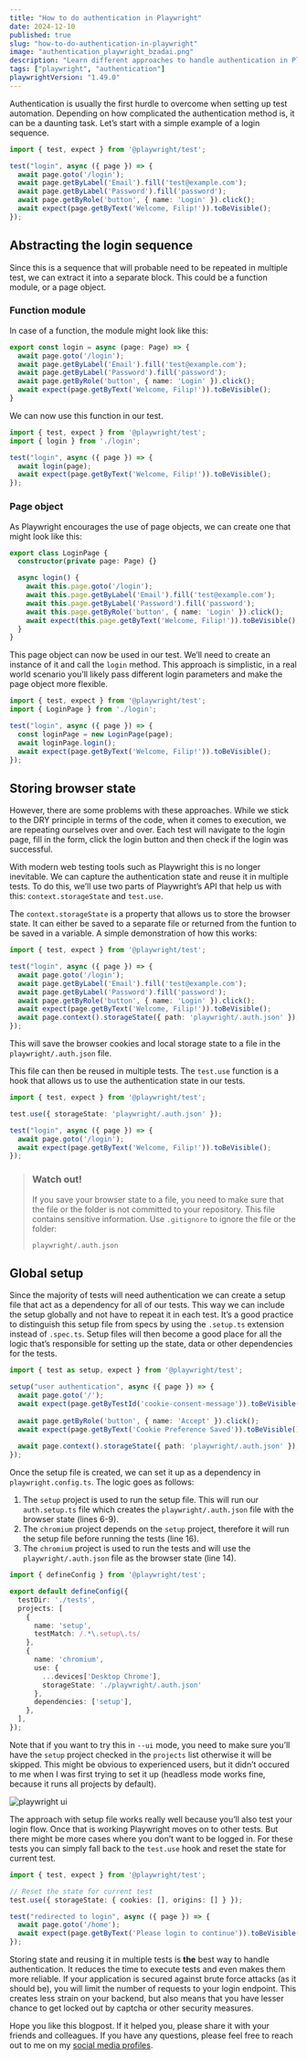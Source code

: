 ```yaml
---
title: "How to do authentication in Playwright"
date: 2024-12-10
published: true
slug: "how-to-do-authentication-in-playwright"
image: "authentication_playwright_bzadai.png"
description: "Learn different approaches to handle authentication in Playwright, from basic login sequences to advanced techniques like session storage and API auth."
tags: ["playwright", "authentication"]
playwrightVersion: "1.49.0"
---
```


Authentication is usually the first hurdle to overcome when setting up test automation. Depending on how complicated the authentication method is, it can be a daunting task. Let’s start with a simple example of a login sequence.

```ts [login.spec.ts]
import { test, expect } from '@playwright/test';

test("login", async ({ page }) => {  
  await page.goto('/login');
  await page.getByLabel('Email').fill('test@example.com');
  await page.getByLabel('Password').fill('password');
  await page.getByRole('button', { name: 'Login' }).click();
  await expect(page.getByText('Welcome, Filip!')).toBeVisible();
});
```

## Abstracting the login sequence
Since this is a sequence that will probable need to be repeated in multiple test, we can extract it into a separate block. This could be a function module, or a page object.

### Function module
In case of a function, the module might look like this:

```ts [login.ts]
export const login = async (page: Page) => {
  await page.goto('/login');
  await page.getByLabel('Email').fill('test@example.com');
  await page.getByLabel('Password').fill('password');
  await page.getByRole('button', { name: 'Login' }).click();
  await expect(page.getByText('Welcome, Filip!')).toBeVisible();
}
```

We can now use this function in our test.

```ts [login.spec.ts]
import { test, expect } from '@playwright/test';
import { login } from './login';

test("login", async ({ page }) => {  
  await login(page);
  await expect(page.getByText('Welcome, Filip!')).toBeVisible();
});
```

### Page object
As Playwright encourages the use of page objects, we can create one that might look like this:

```ts [login.ts]
export class LoginPage {
  constructor(private page: Page) {}

  async login() {
    await this.page.goto('/login');
    await this.page.getByLabel('Email').fill('test@example.com');
    await this.page.getByLabel('Password').fill('password');
    await this.page.getByRole('button', { name: 'Login' }).click();
    await expect(this.page.getByText('Welcome, Filip!')).toBeVisible();
  }
}
``` 

This page object can now be used in our test. We’ll need to create an instance of it and call the `login` method. This approach is simplistic, in a real world scenario you’ll likely pass different login parameters and make the page object more flexible.

```ts [login.spec.ts]
import { test, expect } from '@playwright/test';
import { LoginPage } from './login';

test("login", async ({ page }) => {  
  const loginPage = new LoginPage(page);
  await loginPage.login();
  await expect(page.getByText('Welcome, Filip!')).toBeVisible();
});
```

## Storing browser state
However, there are some problems with these approaches. While we stick to the DRY principle in terms of the code, when it comes to execution, we are repeating ourselves over and over. Each test will navigate to the login page, fill in the form, click the login button and then check if the login was successful.

With modern web testing tools such as Playwright this is no longer inevitable. We can capture the authentication state and reuse it in multiple tests. To do this, we’ll use two parts of Playwright’s API that help us with this: `context.storageState` and `test.use`.

The `context.storageState` is a property that allows us to store the browser state. It can either be saved to a separate file or returned from the funtion to be saved in a variable. A simple demonstration of how this works:

```ts [login.spec.ts]
import { test, expect } from '@playwright/test';

test("login", async ({ page }) => {  
  await page.goto('/login');
  await page.getByLabel('Email').fill('test@example.com');
  await page.getByLabel('Password').fill('password');
  await page.getByRole('button', { name: 'Login' }).click();
  await expect(page.getByText('Welcome, Filip!')).toBeVisible();
  await page.context().storageState({ path: 'playwright/.auth.json' }); 
});
```
This will save the browser cookies and local storage state to a file in the `playwright/.auth.json` file.

This file can then be reused in multiple tests. The `test.use` function is a hook that allows us to use the authentication state in our tests. 

```ts [login.spec.ts]
import { test, expect } from '@playwright/test';

test.use({ storageState: 'playwright/.auth.json' });

test("login", async ({ page }) => {  
  await page.goto('/login');
  await expect(page.getByText('Welcome, Filip!')).toBeVisible();
});
```

> ### Watch out!
> If you save your browser state to a file, you need to make sure that the file or the folder is not committed to your repository. This file contains sensitive information. Use `.gitignore` to ignore the file or the folder:
> 
> ```plaintext [.gitignore]
> playwright/.auth.json
> ```

## Global setup
Since the majority of tests will need authentication we can create a setup file that act as a dependency for all of our tests. This way we can include the setup globally and not have to repeat it in each test. It’s a good practice to distinguish this setup file from specs by using the `.setup.ts` extension instead of `.spec.ts`. Setup files will then become a good place for all the logic that’s responsible for setting up the state, data or other dependencies for the tests.

```ts [auth.setup.ts]
import { test as setup, expect } from '@playwright/test';

setup("user authentication", async ({ page }) => {  
  await page.goto('/');
  await expect(page.getByTestId('cookie-consent-message')).toBeVisible();
  
  await page.getByRole('button', { name: 'Accept' }).click();
  await expect(page.getByText('Cookie Preference Saved')).toBeVisible();
  
  await page.context().storageState({ path: 'playwright/.auth.json' });
});
```

Once the setup file is created, we can set it up as a dependency in `playwright.config.ts`. The logic goes as follows:

1. The `setup` project is used to run the setup file. This will run our `auth.setup.ts` file which creates the `playwright/.auth.json` file with the browser state (lines 6-9).
2. The `chromium` project depends on the `setup` project, therefore it will run the setup file before running the tests (line 16).
3. The `chromium` project is used to run the tests and will use the `playwright/.auth.json` file as the browser state (line 14).

```ts [playwright.config.ts] {6-9,14,16}
import { defineConfig } from '@playwright/test';

export default defineConfig({
  testDir: './tests',
  projects: [
    { 
      name: 'setup', 
      testMatch: /.*\.setup\.ts/
    },
    {
      name: 'chromium',
      use: { 
        ...devices['Desktop Chrome'], 
        storageState: './playwright/.auth.json' 
      },
      dependencies: ['setup'],
    },
  ],
});
```

Note that if you want to try this in `--ui` mode, you need to make sure you’ll have the `setup` project checked in the `projects` list otherwise it will be skipped. This might be obvious to experienced users, but it didn’t occured to me when I was first trying to set it up (headless mode works fine, because it runs all projects by default).

![playwright ui](playwright_ui_projects_jhk2f.png)

The approach with setup file works really well because you’ll also test your login flow. Once that is working Playwright moves on to other tests. But there might be more cases where you don’t want to be logged in. For these tests you can simply fall back to the `test.use` hook and reset the state for current test.

```ts [redirect.spec.ts] {4}
import { test, expect } from '@playwright/test';

// Reset the state for current test
test.use({ storageState: { cookies: [], origins: [] } });

test("redirected to login", async ({ page }) => {  
  await page.goto('/home');
  await expect(page.getByText('Please login to continue')).toBeVisible();
});
```

Storing state and reusing it in multiple tests is **the** best way to handle authentication. It reduces the time to execute tests and even makes them more reliable. If your application is secured against brute force attacks (as it should be), you will limit the number of requests to your login endpoint. This creates less strain on your backend, but also means that you have lesser chance to get locked out by captcha or other security measures.

Hope you like this blogpost. If it helped you, please share it with your friends and colleagues. If you have any questions, please feel free to reach out to me on my [social media profiles](https://links.filiphric.com).